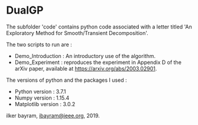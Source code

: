 # DualGP
The subfolder 'code' contains python code associated with a letter titled 'An Exploratory Method for Smooth/Transient Decomposition'. 

The two scripts to run are :
- Demo_Introduction : An introductory use of the algorithm.
- Demo_Experiment : reproduces the experiment in Appendix D of the arXiv paper, available at https://arxiv.org/abs/2003.02901.

The versions of python and the packages I used :
- Python version : 3.7.1
- Numpy version : 1.15.4
- Matplotlib version : 3.0.2

ilker bayram, ibayram@ieee.org, 2019.
